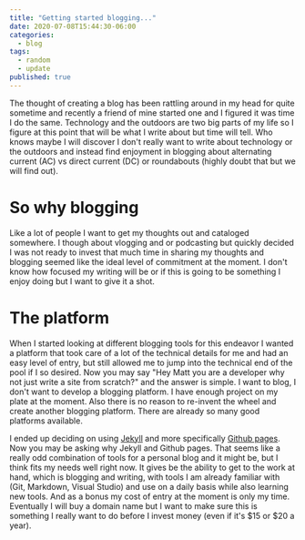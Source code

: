 ```yaml
---
title: "Getting started blogging..."
date: 2020-07-08T15:44:30-06:00
categories:
  - blog
tags:
  - random
  - update
published: true
---
```


The thought of creating a blog has been rattling around in my head for quite sometime and recently a friend of mine started one and I figured it was time I do the same. Technology and the outdoors are two big parts of my life so I figure at this point that will be what I write about but time will tell. Who knows maybe I will discover I don't really want to write about technology or the outdoors and instead find enjoyment in blogging about alternating current (AC) vs direct current (DC) or roundabouts (highly doubt that but we will find out). 

So why blogging
===============
Like a lot of people I want to get my thoughts out and cataloged somewhere. I though about vlogging and or podcasting but quickly decided I was not ready to invest that much time in sharing my thoughts and blogging seemed like the ideal level of commitment at the moment. I don't know how focused my writing will be or if this is going to be something I enjoy doing but I want to give it a shot. 

The platform
============
When I started looking at different blogging tools for this endeavor I wanted a platform that took care of a lot of the technical details for me and had an easy level of entry, but still allowed me to jump into the technical end of the pool if I so desired. Now you may say "Hey Matt you are a developer why not just write a site from scratch?" and the answer is simple. I want to blog, I don't want to develop a blogging platform. I have enough project on my plate at the moment. Also there is no reason to re-invent the wheel and create another blogging platform. There are already so many good platforms available.

I ended up deciding on using [Jekyll](https://jekyllrb.com) and more specifically [Github pages](https://jekyllrb.com/docs/github-pages/). Now you may be asking why Jekyll and Github pages. That seems like a really odd combination of tools for a personal blog and it might be, but I think fits my needs well right now. It gives be the ability to get to the work at hand, which is blogging and writing, with tools I am already familiar with (Git, Markdown, Visual Studio) and use on a daily basis while also learning new tools. And as a bonus my cost of entry at the moment is only my time. Eventually I will buy a domain name but I want to make sure this is something I really want to do before I invest money (even if it's $15 or $20 a year). 